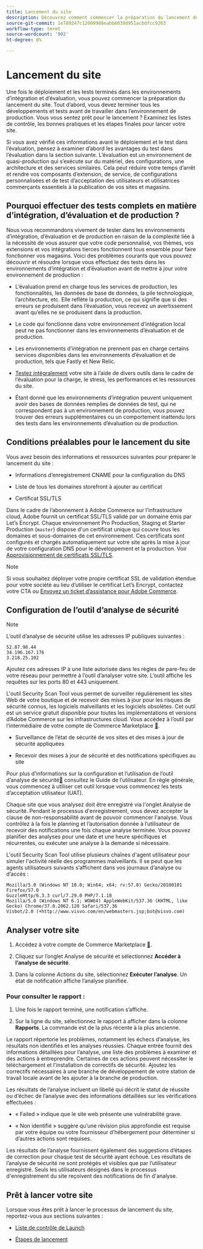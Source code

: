 ```yaml
---
title: Lancement du site
description: Découvrez comment commencer la préparation du lancement du site.
source-git-commit: 1e789247c12009908eabb6039d951acbdfcc9263
workflow-type: tm+mt
source-wordcount: '902'
ht-degree: 0%

---
```


# Lancement du site

Une fois le déploiement et les tests terminés dans les environnements d’intégration et d’évaluation, vous pouvez commencer la préparation du lancement du site. Tout d’abord, vous devez terminer tous les développements et tests avant de travailler dans l’environnement de production. Vous vous sentez prêt pour le lancement ? Examinez les listes de contrôle, les bonnes pratiques et les étapes finales pour lancer votre site.

Si vous avez vérifié ces informations avant le déploiement et le test dans l’évaluation, pensez à examiner d’abord les avantages du test dans l’évaluation dans la section suivante. L’évaluation est un environnement de quasi-production qui s’exécute sur du matériel, des configurations, une architecture et des services similaires. Cela peut réduire votre temps d’arrêt et rendre vos composants d’extension, de service, de configurations personnalisées et de test d’acceptation des utilisateurs et utilisatrices commerçants essentiels à la publication de vos sites et magasins.

## Pourquoi effectuer des tests complets en matière d’intégration, d’évaluation et de production ?

Nous vous recommandons vivement de tester dans les environnements d’intégration, d’évaluation et de production en raison de la complexité liée à la nécessité de vous assurer que votre code personnalisé, vos thèmes, vos extensions et vos intégrations tierces fonctionnent tous ensemble pour faire fonctionner vos magasins. Voici des problèmes courants que vous pouvez découvrir et résoudre lorsque vous effectuez des tests dans les environnements d’intégration et d’évaluation avant de mettre à jour votre environnement de production :

- L’évaluation prend en charge tous les services de production, les fonctionnalités, les données de base de données, la pile technologique, l’architecture, etc. Elle reflète la production, ce qui signifie que si des erreurs se produisent dans l’évaluation, vous recevez un avertissement avant qu’elles ne se produisent dans la production.

- Le code qui fonctionne dans votre environnement d’intégration local peut ne pas fonctionner dans les environnements d’évaluation et de production.

- Les environnements d’intégration ne prennent pas en charge certains services disponibles dans les environnements d’évaluation et de production, tels que Fastly et New Relic.

- [Testez intégralement](../test/guidance.md) votre site à l’aide de divers outils dans le cadre de l’évaluation pour la charge, le stress, les performances et les ressources du site.

- Étant donné que les environnements d’intégration peuvent uniquement avoir des bases de données remplies de données de test, qui ne correspondent pas à un environnement de production, vous pouvez trouver des erreurs supplémentaires ou un comportement inattendu lors des tests dans les environnements d’évaluation ou de production.

## Conditions préalables pour le lancement du site

Vous avez besoin des informations et ressources suivantes pour préparer le lancement du site :

- Informations d’enregistrement CNAME pour la configuration du DNS

- Liste de tous les domaines storefront à ajouter au certificat

- Certificat SSL/TLS

Dans le cadre de l’abonnement à Adobe Commerce sur l’infrastructure cloud, Adobe fournit un certificat SSL/TLS validé par un domaine émis par Let’s Encrypt. Chaque environnement Pro Production, Staging et Starter Production (`master`) dispose d&#39;un certificat unique qui couvre tous les domaines et sous-domaines de cet environnement. Ces certificats sont configurés et chargés automatiquement sur votre site après la mise à jour de votre configuration DNS pour le développement et la production. Voir [Approvisionnement de certificats SSL/TLS](../cdn/fastly-configuration.md#provision-ssltls-certificates).

>[!NOTE]
>
>Si vous souhaitez déployer votre propre certificat SSL de validation étendue pour votre société au lieu d’utiliser le certificat Let’s Encrypt, contactez votre CTA ou [Envoyez un ticket d’assistance pour Adobe Commerce](https://experienceleague.adobe.com/docs/commerce-knowledge-base/kb/help-center-guide/magento-help-center-user-guide.html?lang=fr#submit-ticket).

## Configuration de l’outil d’analyse de sécurité

>[!NOTE]
>
>L’outil d’analyse de sécurité utilise les adresses IP publiques suivantes :
>
>```text
>52.87.98.44
>34.196.167.176
>3.218.25.102
>```
>
>Ajoutez ces adresses IP à une liste autorisée dans les règles de pare-feu de votre réseau pour permettre à l’outil d’analyser votre site. L’outil affiche les requêtes sur les ports 80 et 443 uniquement.

L&#39;outil Security Scan Tool vous permet de surveiller régulièrement les sites Web de votre boutique et de recevoir des mises à jour pour les risques de sécurité connus, les logiciels malveillants et les logiciels obsolètes. Cet outil est un service gratuit disponible pour toutes les implémentations et versions d’Adobe Commerce sur les infrastructures cloud. Vous accédez à l’outil par l’intermédiaire de votre compte de Commerce Marketplace [&#128279;](https://account.magento.com/customer/account/login).

- Surveillance de l’état de sécurité de vos sites et des mises à jour de sécurité appliquées

- Recevoir des mises à jour de sécurité et des notifications spécifiques au site

Pour plus d’informations sur la configuration et l’utilisation de l’outil d’analyse de sécurité[&#128279;](https://experienceleague.adobe.com/fr/docs/commerce-admin/systems/security/security-scan) consultez le  Guide de l’utilisateur. En règle générale, vous commencez à utiliser cet outil lorsque vous commencez les tests d’acceptation utilisateur (UAT).

Chaque site que vous analysez doit être enregistré via l&#39;onglet Analyse de sécurité. Pendant le processus d&#39;enregistrement, vous devez accepter la clause de non-responsabilité avant de pouvoir commencer l&#39;analyse. Vous contrôlez à la fois le planning et l’autorisation donnée à l’utilisateur de recevoir des notifications une fois chaque analyse terminée. Vous pouvez planifier des analyses pour une date et une heure spécifiques et récurrentes, ou exécuter une analyse à la demande si nécessaire.

L&#39;outil Security Scan Tool utilise plusieurs chaînes d&#39;agent utilisateur pour simuler l&#39;activité réelle des programmes malveillants. Il se peut que les agents utilisateurs suivants s’affichent dans vos journaux d’analyse ou d’accès :

```text
Mozilla/5.0 (Windows NT 10.0; Win64; x64; rv:57.0) Gecko/20100101 Firefox/57.0
GuzzleHttp/6.3.3 curl/7.29.0 PHP/7.1.18
Mozilla/5.0 (Windows NT 6.1; WOW64) AppleWebKit/537.36 (KHTML, like Gecko) Chrome/37.0.2062.120 Safari/537.36
Visbot/2.0 (+http://www.visvo.com/en/webmasters.jsp;bot@visvo.com)
```

## Analyser votre site

1. Accédez à votre compte de Commerce Marketplace [&#128279;](https://account.magento.com/customer/account/login).

1. Cliquez sur l’onglet Analyse de sécurité et sélectionnez **Accéder à l’analyse de sécurité**.

1. Dans la colonne _Actions_ du site, sélectionnez **Exécuter l’analyse**. Un état de notification affiche l’analyse planifiée.

### Pour consulter le rapport :

1. Une fois le rapport terminé, une notification s’affiche.

1. Sur la ligne du site, sélectionnez le rapport à afficher dans la colonne **Rapports**. La commande est de la plus récente à la plus ancienne.

Le rapport répertorie les problèmes, notamment les échecs d’analyse, les résultats non identifiés et les analyses réussies. Chaque entrée fournit des informations détaillées pour l’analyse, une liste des problèmes à examiner et des actions à entreprendre. Certaines de ces actions peuvent nécessiter le téléchargement et l&#39;installation de correctifs de sécurité. Ajoutez les correctifs nécessaires à une branche de développement de votre station de travail locale avant de les ajouter à la branche de production.

Les résultats de l’analyse incluent un libellé qui décrit le statut de réussite ou d’échec de l’analyse avec des informations détaillées sur les vérifications effectuées :

- « Failed » indique que le site web présente une vulnérabilité grave.

- « Non identifié » suggère qu’une révision plus approfondie est requise par votre équipe ou votre fournisseur d’hébergement pour déterminer si d’autres actions sont requises.

Les résultats de l’analyse fournissent également des suggestions d’étapes de correction pour chaque test de sécurité ayant échoué. Les résultats de l’analyse de sécurité ne sont protégés et visibles que par l’utilisateur enregistré. Seuls les utilisateurs désignés dans le processus d&#39;enregistrement du site reçoivent des notifications de fin d&#39;analyse.

## Prêt à lancer votre site

Lorsque vous êtes prêt à lancer le processus de lancement du site, reportez-vous aux sections suivantes :

- [Liste de contrôle de Launch](checklist.md)

- [Étapes de lancement](steps.md)
